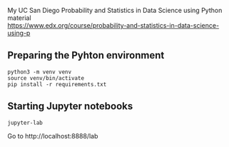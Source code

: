 My UC San Diego Probability and Statistics in Data Science using Python material  
https://www.edx.org/course/probability-and-statistics-in-data-science-using-p

## Preparing the Pyhton environment
```
python3 -m venv venv
source venv/bin/activate
pip install -r requirements.txt
```

## Starting Jupyter notebooks
```
jupyter-lab
```
Go to http://localhost:8888/lab
